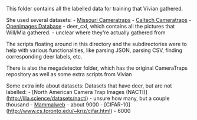 This folder contains all the labelled data for training that Vivian gathered.

She used several datasets:
    - [Missouri Cameratraps](http://lila.science/datasets/missouricameratraps)
    - [Caltech Cameratraps](https://beerys.github.io/CaltechCameraTraps/)
    - [Openimages Database](https://storage.googleapis.com/openimages/web/index.html)
    - deer\_cxl, which contains all the pictures that Will/Mia gathered.
        - unclear where they're actually gathered from

The scripts floating around in this directory and the subdirectories were to help with various functionalities, like parsing JSON, parsing CSV, finding corresponding deer labels, etc.

There is also the megadetector folder, which has the original CameraTraps repository as well as some extra scripts from Vivian

Some extra info about datasets:
Datasets that have deer, but are not labelled:
    - [North American Camera Trap Images (NACTI)] (http://lila.science/datasets/nacti)
        - unsure how many, but a couple thousand
    - [Mammalweb](https://osf.io/znm6k/)
        - about 9000
    - [CIFAR-10] (http://www.cs.toronto.edu/~kriz/cifar.html)
        - 6000


